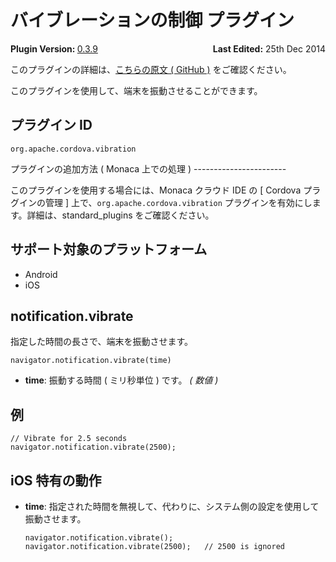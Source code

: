 バイブレーションの制御 プラグイン
=================================

<div>
  <div  style="float: left;" align="left"><b>Plugin Version: </b><a href="https://github.com/apache/cordova-plugin-vibration/blob/master/RELEASENOTES.md#039-jun-05-2014">0.3.9</a></div>   
  <div align="right" style="float: right;"><b>Last Edited:</b> 25th Dec 2014</div>
  <br/>
</div>
<div class="admonition note">

このプラグインの詳細は、[こちらの原文 ( GitHub
)](https://github.com/apache/cordova-plugin-vibration/blob/master/README.md)
をご確認ください。

</div>

このプラグインを使用して、端末を振動させることができます。

プラグイン ID
-------------

    org.apache.cordova.vibration

プラグインの追加方法 ( Monaca 上での処理 ) -----------------------

このプラグインを使用する場合には、Monaca クラウド IDE の \[ Cordova
プラグインの管理 \] 上で、`org.apache.cordova.vibration`
プラグインを有効にします。詳細は、standard\_plugins をご確認ください。

サポート対象のプラットフォーム
------------------------------

-   Android
-   iOS

notification.vibrate
--------------------

指定した時間の長さで、端末を振動させます。

``` {.sourceCode .javascript}
navigator.notification.vibrate(time)
```

-   **time**: 振動する時間 ( ミリ秒単位 ) です。 *( 数値 )*

例
--

``` {.sourceCode .javascript}
// Vibrate for 2.5 seconds
navigator.notification.vibrate(2500);
```

iOS 特有の動作
--------------

-   **time**:
    指定された時間を無視して、代わりに、システム側の設定を使用して振動させます。

    ``` {.sourceCode .javascript}
    navigator.notification.vibrate();
    navigator.notification.vibrate(2500);   // 2500 is ignored
    ```


